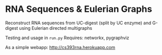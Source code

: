 # RNA Sequences & Eulerian Graphs
Reconstruct RNA sequences from UC-digest (split by UC enzyme) and G-digest using Eulerian directed multigraphs

Testing and usage in `run.py`
Requires: networkx, pygraphviz

As a simple webapp: http://cs393rna.herokuapp.com
